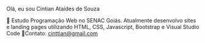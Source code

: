Olá, eu sou Cíntian Ataídes de Souza
 

🌱 Estudo Programação Web no SENAC Goiás. Atualmente desenvolvo sites e landing pages utilizando HTML, CSS, Javascript, Bootstrap e Visual Studio Code
📧Contato: cinttian@gmail.com
